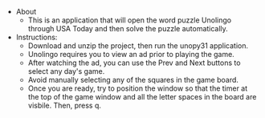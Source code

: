 - About
  - This is an application that will open the word puzzle Unolingo through USA Today and then solve the puzzle automatically.
- Instructions:
  - Download and unzip the project, then run the unopy31 application.  
  - Unolingo requires you to view an ad prior to playing the game.
  - After watching the ad, you can use the Prev and Next buttons to select any day's game.
  - Avoid manually selecting any of the squares in the game board.
  - Once you are ready, try to position the window so that the timer at the top of the game window and all the letter spaces in the board are visbile. Then, press q.
